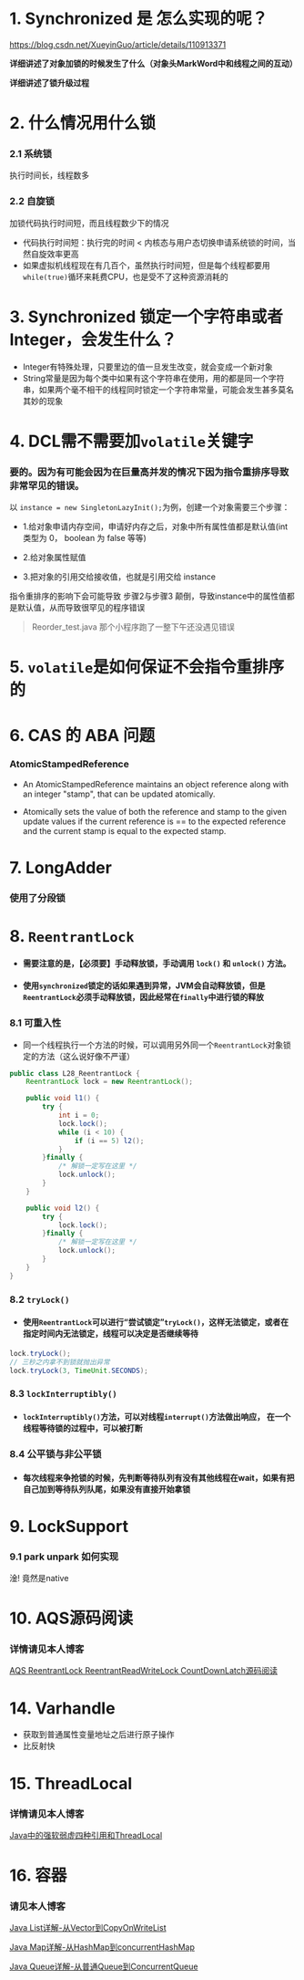 # 1. Synchronized 是 怎么实现的呢？

https://blog.csdn.net/XueyinGuo/article/details/110913371

**详细讲述了对象加锁的时候发生了什么（对象头MarkWord中和线程之间的互动）**

**详细讲述了锁升级过程**

# 2. 什么情况用什么锁
### 2.1 系统锁
执行时间长，线程数多
### 2.2 自旋锁
加锁代码执行时间短，而且线程数少下的情况

+  代码执行时间短：执行完的时间 < 内核态与用户态切换申请系统锁的时间，当然自旋效率更高
+ 如果虚拟机线程现在有几百个，虽然执行时间短，但是每个线程都要用 `while(true)`循环来耗费CPU，也是受不了这种资源消耗的

# 3. Synchronized 锁定一个字符串或者 Integer，会发生什么？ 
+ Integer有特殊处理，只要里边的值一旦发生改变，就会变成一个新对象
+ String常量是因为每个类中如果有这个字符串在使用，用的都是同一个字符串，如果两个毫不相干的线程同时锁定一个字符串常量，可能会发生甚多莫名其妙的现象

# 4. DCL需不需要加`volatile`关键字
###  要的。因为有可能会因为在巨量高并发的情况下因为指令重排序导致非常罕见的错误。

以 `instance = new SingletonLazyInit();`为例，创建一个对象需要三个步骤：
   + 1.给对象申请内存空间，申请好内存之后，对象中所有属性值都是默认值(int 类型为 0， boolean 为 false 等等)
   
   + 2.给对象属性赋值

   + 3.把对象的引用交给接收值，也就是引用交给 instance 

指令重排序的影响下会可能导致 步骤2与步骤3 颠倒，导致instance中的属性值都是默认值，从而导致很罕见的程序错误
> Reorder_test.java 那个小程序跑了一整下午还没遇见错误

# 5. `volatile`是如何保证不会指令重排序的


# 6. CAS 的 ABA 问题

### AtomicStampedReference
+ An AtomicStampedReference maintains an object reference
along with an integer "stamp", that can be updated atomically.

+  Atomically sets the value of both the reference and stamp
     to the given update values if the
     current reference is == to the expected reference 
   and the current stamp is equal to the expected stamp.


# 7. LongAdder 
### 使用了分段锁

# 8. `ReentrantLock`
+ ####  需要注意的是，【必须要】手动释放锁，手动调用 `lock()` 和 `unlock()` 方法。
+ #### 使用`synchronized`锁定的话如果遇到异常，JVM会自动释放锁，但是`ReentrantLock`必须手动释放锁，因此经常在`finally`中进行锁的释放
### 8.1 可重入性
+ 同一个线程执行一个方法的时候，可以调用另外同一个`ReentrantLock`对象锁定的方法（这么说好像不严谨）
```java
public class L28_ReentrantLock {
    ReentrantLock lock = new ReentrantLock();

    public void l1() {
        try {
            int i = 0;
            lock.lock();
            while (i < 10) {
                if (i == 5) l2();
            }
        }finally {
            /* 解锁一定写在这里 */
            lock.unlock();
        }
    }

    public void l2() {
        try {
            lock.lock();
        }finally {
            /* 解锁一定写在这里 */
            lock.unlock();
        }
    }
}
```
### 8.2 `tryLock()`
+ #### 使用`ReentrantLock`可以进行“尝试锁定”`tryLock()`，这样无法锁定，或者在指定时间内无法锁定，线程可以决定是否继续等待
```java
lock.tryLock();
// 三秒之内拿不到锁就抛出异常
lock.tryLock(3, TimeUnit.SECONDS);
```
### 8.3 `lockInterruptibly()`
+ #### `lockInterruptibly()`方法，可以对线程`interrupt()`方法做出响应， 在一个线程等待锁的过程中，可以被打断

### 8.4 公平锁与非公平锁
+ #### 每次线程来争抢锁的时候，先判断等待队列有没有其他线程在wait，如果有把自己加到等待队列队尾，如果没有直接开始拿锁

# 9. LockSupport
### 9.1 park unpark 如何实现
淦! 竟然是native

# 10. AQS源码阅读
### 详情请见本人博客
[AQS ReentrantLock ReentrantReadWriteLock CountDownLatch源码阅读](https://blog.csdn.net/XueyinGuo/article/details/113785283)
  



# 14. Varhandle

+ 获取到普通属性变量地址之后进行原子操作
+ 比反射快



# 15. ThreadLocal
### 详情请见本人博客
[Java中的强软弱虚四种引用和ThreadLocal](https://blog.csdn.net/XueyinGuo/article/details/113797156)

# 16. 容器
### 请见本人博客
[Java List详解-从Vector到CopyOnWriteList](https://blog.csdn.net/XueyinGuo/article/details/113872708)

[Java Map详解-从HashMap到concurrentHashMap](https://blog.csdn.net/XueyinGuo/article/details/113872666)

[Java Queue详解-从普通Queue到ConcurrentQueue](https://blog.csdn.net/XueyinGuo/article/details/113872562)

